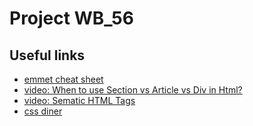 # Project WB_56

## Useful links
- [emmet cheat sheet](https://docs.emmet.io/cheat-sheet/)
- [video: When to use Section vs Article vs Div in Html?](https://www.youtube.com/watch?v=swWeWesZVZU)
- [video: Sematic HTML Tags](https://www.youtube.com/watch?v=kX3TfdUqpuU)
- [css diner](https://flukeout.github.io/)

